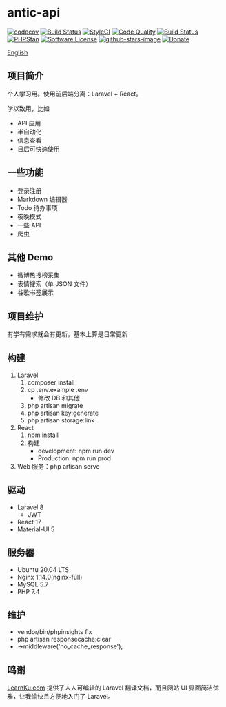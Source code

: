 antic-api
=======

[![codecov](https://codecov.io/gh/likunyan/antic-api/branch/master/graph/badge.svg?token=QJ7RYCXO96)](https://codecov.io/gh/likunyan/antic-api)
[![Build Status](http://img.shields.io/travis/likunyan/antic-api/master.svg?style=flat-square&logo=travis)](https://travis-ci.org/likunyan/antic-api)
<a href="https://github.styleci.io/repos/229091867"><img src="https://styleci.io/repos/23680678/shield?style=flat-square" alt="StyleCI"></a>
[![Code Quality](https://scrutinizer-ci.com/g/likunyan/antic-api/badges/quality-score.png?b=master)](https://scrutinizer-ci.com/g/likunyan/antic-api/?branch=master)
[![Build Status](https://scrutinizer-ci.com/g/likunyan/antic-api/badges/build.png?b=master)](https://scrutinizer-ci.com/g/likunyan/antic-api/build-status/master)
[![PHPStan](https://img.shields.io/badge/PHPStan-enabled-brightgreen.svg?style=flat)](https://github.com/phpstan/phpstan)
[![Software License](https://img.shields.io/badge/license-MIT-brightgreen.svg?style=flat-square)](LICENSE)
[![github-stars-image](https://img.shields.io/github/stars/likunyan/antic-api.svg?label=github%20stars)](https://github.com/likunyan/html5-antic-api)
[![Donate](https://img.shields.io/badge/donate-paypal-blue.svg?style=flat-square)](https://paypal.me/likunyan?locale.x=zh_XC)

[English](README_en.md)

## 项目简介

个人学习用。使用前后端分离：Laravel + React。

学以致用，比如

- API 应用
- 半自动化
- 信息查看
- 日后可快速使用

## 一些功能

- 登录注册
- Markdown 编辑器
- Todo 待办事项
- 夜晚模式
- 一些 API
- 爬虫

## 其他 Demo

- 微博热搜榜采集
- 表情搜索（单 JSON 文件）
- 谷歌书签展示

## 项目维护

有学有需求就会有更新，基本上算是日常更新

## 构建

1. Laravel
    1. composer install
    2. cp .env.example .env
        * 修改 DB 和其他
    3. php artisan migrate
    5. php artisan key:generate
    6. php artisan storage:link
2. React
    1. npm install
    2. 构建
        * development: npm run dev
        * Production: npm run prod
3. Web 服务：php artisan serve

## 驱动

* Laravel 8
    * JWT
* React 17
* Material-UI 5

## 服务器

* Ubuntu 20.04 LTS
* Nginx 1.14.0(nginx-full)
* MySQL 5.7
* PHP 7.4

## 维护

- vendor/bin/phpinsights fix
- php artisan responsecache:clear
- ->middleware('no_cache_response');

## 鸣谢

[LearnKu.com](https://learnku.com) 提供了人人可编辑的 Laravel 翻译文档，而且网站 UI 界面简洁优雅，让我愉快且方便地入门了 Laravel。
